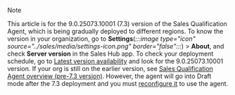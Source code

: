 > [!NOTE]
> This article is for the 9.0.25073.10001 (7.3) version of the Sales Qualification Agent, which is being gradually deployed to different regions. To know the version in your organization, go to **Settings**(*:::image type="icon" source="../sales/media/settings-icon.png" border="false":::*) > **About**, and check **Server version** in the Sales Hub app. To check your deployment schedule, go to [Latest version availability](/dynamics365/released-versions/dynamics365sales#latest-version-availability) and look for the 9.0.25073.10001 version. If your org is still on the earlier version, see [Sales Qualification Agent overview (pre-7.3 version)](../sales/sales-qualification-agent-43.md). However, the agent will go into Draft mode after the 7.3 deployment and you must [reconfigure it](../sales/upgrade-sales-qualification-agent.md) to use the agent.